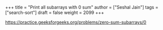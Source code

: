 +++
title = "Print all subarrays with 0 sum"
author = ["Seshal Jain"]
tags = ["search-sort"]
draft = false
weight = 2099
+++

<https://practice.geeksforgeeks.org/problems/zero-sum-subarrays/0>
